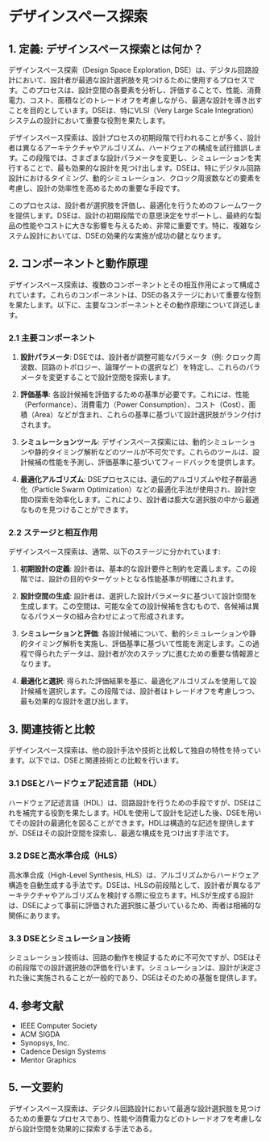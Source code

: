# デザインスペース探索

## 1. 定義: デザインスペース探索とは何か？
デザインスペース探索（Design Space Exploration, DSE）は、デジタル回路設計において、設計者が最適な設計選択肢を見つけるために使用するプロセスです。このプロセスは、設計空間の各要素を分析し、評価することで、性能、消費電力、コスト、面積などのトレードオフを考慮しながら、最適な設計を導き出すことを目的としています。DSEは、特にVLSI（Very Large Scale Integration）システムの設計において重要な役割を果たします。

デザインスペース探索は、設計プロセスの初期段階で行われることが多く、設計者は異なるアーキテクチャやアルゴリズム、ハードウェアの構成を試行錯誤します。この段階では、さまざまな設計パラメータを変更し、シミュレーションを実行することで、最も効果的な設計を見つけ出します。DSEは、特にデジタル回路設計におけるタイミング、動的シミュレーション、クロック周波数などの要素を考慮し、設計の効率性を高めるための重要な手段です。

このプロセスは、設計者が選択肢を評価し、最適化を行うためのフレームワークを提供します。DSEは、設計の初期段階での意思決定をサポートし、最終的な製品の性能やコストに大きな影響を与えるため、非常に重要です。特に、複雑なシステム設計においては、DSEの効果的な実施が成功の鍵となります。

## 2. コンポーネントと動作原理
デザインスペース探索は、複数のコンポーネントとその相互作用によって構成されています。これらのコンポーネントは、DSEの各ステージにおいて重要な役割を果たします。以下に、主要なコンポーネントとその動作原理について詳述します。

### 2.1 主要コンポーネント
1. **設計パラメータ**: DSEでは、設計者が調整可能なパラメータ（例: クロック周波数、回路のトポロジー、論理ゲートの選択など）を特定し、これらのパラメータを変更することで設計空間を探索します。
   
2. **評価基準**: 各設計候補を評価するための基準が必要です。これには、性能（Performance）、消費電力（Power Consumption）、コスト（Cost）、面積（Area）などが含まれ、これらの基準に基づいて設計選択肢がランク付けされます。

3. **シミュレーションツール**: デザインスペース探索には、動的シミュレーションや静的タイミング解析などのツールが不可欠です。これらのツールは、設計候補の性能を予測し、評価基準に基づいてフィードバックを提供します。

4. **最適化アルゴリズム**: DSEプロセスには、遺伝的アルゴリズムや粒子群最適化（Particle Swarm Optimization）などの最適化手法が使用され、設計空間の探索を効率化します。これにより、設計者は膨大な選択肢の中から最適なものを見つけることができます。

### 2.2 ステージと相互作用
デザインスペース探索は、通常、以下のステージに分かれています:

1. **初期設計の定義**: 設計者は、基本的な設計要件と制約を定義します。この段階では、設計の目的やターゲットとなる性能基準が明確にされます。

2. **設計空間の生成**: 設計者は、選択した設計パラメータに基づいて設計空間を生成します。この空間は、可能な全ての設計候補を含むもので、各候補は異なるパラメータの組み合わせによって形成されます。

3. **シミュレーションと評価**: 各設計候補について、動的シミュレーションや静的タイミング解析を実施し、評価基準に基づいて性能を測定します。この過程で得られたデータは、設計者が次のステップに進むための重要な情報源となります。

4. **最適化と選択**: 得られた評価結果を基に、最適化アルゴリズムを使用して設計候補を選択します。この段階では、設計者はトレードオフを考慮しつつ、最も効果的な設計を選び出します。

## 3. 関連技術と比較
デザインスペース探索は、他の設計手法や技術と比較して独自の特性を持っています。以下では、DSEと関連技術との比較を行います。

### 3.1 DSEとハードウェア記述言語（HDL）
ハードウェア記述言語（HDL）は、回路設計を行うための手段ですが、DSEはこれを補完する役割を果たします。HDLを使用して設計を記述した後、DSEを用いてその設計の最適化を図ることができます。HDLは構造的な記述を提供しますが、DSEはその設計空間を探索し、最適な構成を見つけ出す手法です。

### 3.2 DSEと高水準合成（HLS）
高水準合成（High-Level Synthesis, HLS）は、アルゴリズムからハードウェア構造を自動生成する手法です。DSEは、HLSの前段階として、設計者が異なるアーキテクチャやアルゴリズムを検討する際に役立ちます。HLSが生成する設計は、DSEによって事前に評価された選択肢に基づいているため、両者は相補的な関係にあります。

### 3.3 DSEとシミュレーション技術
シミュレーション技術は、回路の動作を検証するために不可欠ですが、DSEはその前段階での設計選択肢の評価を行います。シミュレーションは、設計が決定された後に実施されることが一般的であり、DSEはそのための基盤を提供します。

## 4. 参考文献
- IEEE Computer Society
- ACM SIGDA
- Synopsys, Inc.
- Cadence Design Systems
- Mentor Graphics

## 5. 一文要約
デザインスペース探索は、デジタル回路設計において最適な設計選択肢を見つけるための重要なプロセスであり、性能や消費電力などのトレードオフを考慮しながら設計空間を効果的に探索する手法である。